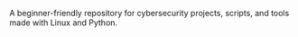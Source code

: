 A beginner-friendly repository for cybersecurity projects, scripts, and tools made with Linux and Python.

